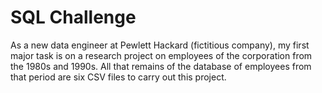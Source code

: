 # SQL Challenge
As a new data engineer at Pewlett Hackard (fictitious company), my first major task is on a research project on employees of the corporation from the 1980s and 1990s. All that remains of the database of employees from that period are six CSV files to carry out this project.
